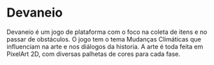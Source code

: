 # Devaneio
Devaneio é um jogo de plataforma com o foco na coleta de itens e no passar de obstáculos.  O jogo tem o tema Mudanças Climáticas que influenciam na arte e nos diálogos da historia.  A arte é toda feita em PixelArt 2D, com diversas palhetas de cores para cada fase.
